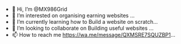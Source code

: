 - 👋 Hi, I’m @MX986Grid
- 👀 I’m interested on organising earning websites ...
- 🌱 I’m currently learning how to Build a website on scratch...
- 💞️ I’m looking to collaborate on Building useful websites ...
- 📫 How to reach me https://wa.me/message/QXMSRE7SQUZBP1...

<!---
MX986Grid/MX986Grid is a ✨ special ✨ repository because its `README.md` (this file) appears on your GitHub profile.
You can click the Preview link to take a look at your changes.
--->
